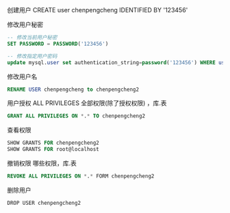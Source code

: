 创建用户
CREATE user chenpengcheng IDENTIFIED BY '123456'

修改用户秘密
```sql
-- 修改当前用户秘密
SET PASSWORD = PASSWORD('123456')

-- 修改指定用户密码
update mysql.user set authentication_string=password('123456') WHERE user = 'root' AND host = 'localhost'
```

修改用户名
  ```sql
  RENAME USER chenpengcheng to chenpengcheng2
  ```

用户授权 ALL PRIVILEGES 全部权限(除了授权权限) ，库.表 
 ```sql
 GRANT ALL PRIVILEGES ON *.* TO chenpengcheng2
 ```
 
 查看权限
 ```sql
 SHOW GRANTS FOR chenpengcheng2
 SHOW GRANTS FOR root@localhost
 ```
 
 撤销权限 哪些权限，库.表
 ```sql
 REVOKE ALL PRIVILEGES ON *.* FORM chenpengcheng2
 ```
 
 删除用户
 ```
 DROP USER chenpengcheng2
 ```
